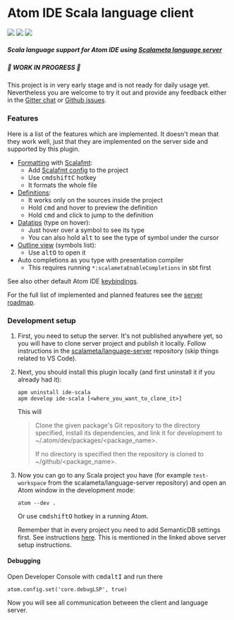 # Atom IDE Scala language client

[![](https://img.shields.io/github/release/laughedelic/atom-ide-scala/all.svg)](https://github.com/laughedelic/atom-ide-scala/releases/latest)
[![](https://img.shields.io/badge/license-LGPLv3-blue.svg)](https://www.tldrlegal.com/l/lgpl-3.0)
[![](https://img.shields.io/badge/contact-gitter_chat-dd1054.svg)](https://gitter.im/laughedelic/atom-ide-scala)

##### Scala language support for Atom IDE using [Scalameta language server](https://github.com/scalameta/language-server)

##### 🚧 WORK IN PROGRESS 🚧

This project is in very early stage and is not ready for daily usage yet. Nevertheless you are welcome to try it out and provide any feedback either in the [Gitter chat](https://gitter.im/laughedelic/atom-ide-scala) or [Github issues](https://github.com/laughedelic/atom-ide-scala/issues).

### Features

Here is a list of the features which are implemented. It doesn't mean that they work well, just that they are implemented on the server side and supported by this plugin.

* [Formatting](https://github.com/facebook-atom/atom-ide-ui/blob/master/docs/code-format.md) with [Scalafmt](http://scalameta.org/scalafmt):
  + Add [Scalafmt config](http://scalameta.org/scalafmt/#Configuration) to the project
  + Use <kbd>cmd</kbd><kbd>shift</kbd><kbd>C</kbd> hotkey
  + It formats the whole file
* [Definitions](https://github.com/facebook-atom/atom-ide-ui/blob/master/docs/definitions.md):
  + It works only on the sources inside the project
  + Hold <kbd>cmd</kbd> and hover to preview the definition
  + Hold <kbd>cmd</kbd> and click to jump to the definition
* [Datatips](https://github.com/facebook-atom/atom-ide-ui/blob/master/docs/datatips.md) (type on hover):
  + Just hover over a symbol to see its type
  + You can also hold <kbd>alt</kbd> to see the type of symbol under the cursor
* [Outline view](https://github.com/facebook-atom/atom-ide-ui/blob/master/docs/outline-view.md) (symbols list):
  + Use <kbd>alt</kbd><kbd>O</kbd> to open it
* Auto completions as you type with presentation compiler
  + This requires running `*:scalametaEnableCompletions` in sbt first

See also other default Atom IDE [keybindings](https://github.com/facebook-atom/atom-ide-ui/blob/master/docs/keybindings.md).

For the full list of implemented and planned features see the [server roadmap](https://github.com/scalameta/language-server/blob/master/README.md#roadmap).


### Development setup

1. First, you need to setup the server. It's not published anywhere yet, so you will have to clone server project and publish it locally. Follow instructions in the [scalameta/language-server](https://github.com/scalameta/language-server/blob/master/CONTRIBUTING.md) repository (skip things related to VS Code).

2. Next, you should install this plugin locally (and first uninstall it if you already had it):

    ```
    apm uninstall ide-scala
    apm develop ide-scala [<where_you_want_to_clone_it>]
    ```

    This will

    > Clone the given package's Git repository to the directory specified, install its dependencies, and link it for development to ~/.atom/dev/packages/<package_name>.
    >
    > If no directory is specified then the repository is cloned to ~/github/<package_name>.

3. Now you can go to any Scala project you have (for example `test-workspace` from the scalameta/language-server repository) and open an Atom window in the development mode:

    ```
    atom --dev .
    ```

    Or use <kbd>cmd</kbd><kbd>shift</kbd><kbd>O</kbd> hotkey in a running Atom.

    Remember that in every project you need to add SemanticDB settings first. See instructions [here](http://scalameta.org/tutorial/#sbt). This is mentioned in the linked above server setup instructions.

#### Debugging

Open Developer Console with <kbd>cmd</kbd><kbd>alt</kbd><kbd>I</kbd>  and run there

```
atom.config.set('core.debugLSP', true)
```

Now you will see all communication between the client and language server.

